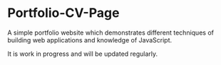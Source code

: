 # Portfolio-CV-Page

A simple portfolio website which demonstrates different techniques of building web applications and knowledge of JavaScript.

It is work in progress and will be updated regularly.
